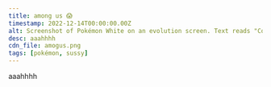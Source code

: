 ```yaml
---
title: among us 😱
timestamp: 2022-12-14T00:00:00.00Z
alt: Screenshot of Pokémon White on an evolution screen. Text reads "Congratulations! Your amogus evolved into Amoonguss!"
desc: aaahhhh
cdn_file: amogus.png
tags: [pokémon, sussy]
---
```


aaahhhh
